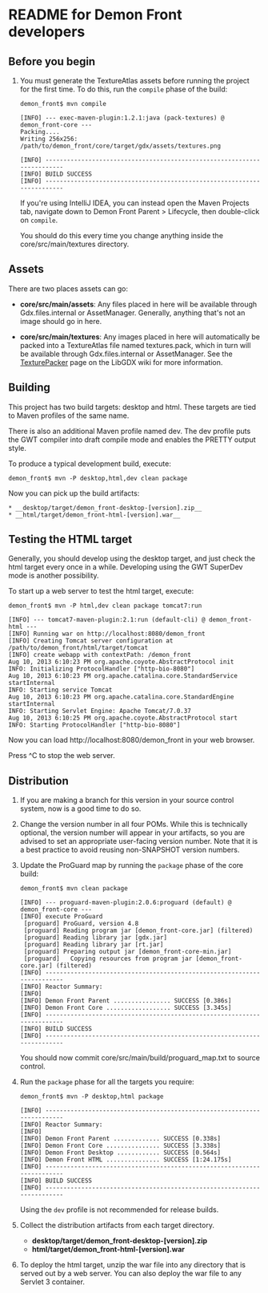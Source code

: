 README for Demon Front developers
===============================================================================


Before you begin
-------------------------------------------------------------------------------

1.	You must generate the TextureAtlas assets before running the project
	for the first time. To do this, run the `compile` phase of the build:

		demon_front$ mvn compile

		[INFO] --- exec-maven-plugin:1.2.1:java (pack-textures) @ demon_front-core ---
		Packing....
		Writing 256x256: /path/to/demon_front/core/target/gdx/assets/textures.png

		[INFO] ------------------------------------------------------------------------
		[INFO] BUILD SUCCESS
		[INFO] ------------------------------------------------------------------------

	If you're using IntelliJ IDEA, you can instead open the Maven Projects
	tab, navigate down to Demon Front Parent > Lifecycle, then
	double-click on `compile`.

	You should do this every time you change anything inside the
	core/src/main/textures directory.


Assets
-------------------------------------------------------------------------------

There are two places assets can go:

*	__core/src/main/assets__: Any files placed in here will be available
	through Gdx.files.internal or AssetManager. Generally, anything that's
	not an image should go in here.

*	__core/src/main/textures__: Any images placed in here will automatically
	be packed into a TextureAtlas file named textures.pack, which in turn
	will be available through Gdx.files.internal or AssetManager. See the
	[TexturePacker](https://github.com/libgdx/libgdx/wiki/Texture-packer)
	page on the LibGDX wiki for more information.


Building
-------------------------------------------------------------------------------

This project has two build targets: desktop and html. These targets are tied
to Maven profiles of the same name.

There is also an additional Maven profile named dev. The dev profile puts
the GWT compiler into draft compile mode and enables the PRETTY output style.

To produce a typical development build, execute:

	demon_front$ mvn -P desktop,html,dev clean package

Now you can pick up the build artifacts:

	* __desktop/target/demon_front-desktop-[version].zip__
	* __html/target/demon_front-html-[version].war__


Testing the HTML target
-------------------------------------------------------------------------------

Generally, you should develop using the desktop target, and just check the
html target every once in a while. Developing using the GWT SuperDev mode
is another possibility.

To start up a web server to test the html target, execute:

	demon_front$ mvn -P html,dev clean package tomcat7:run

	[INFO] --- tomcat7-maven-plugin:2.1:run (default-cli) @ demon_front-html ---
	[INFO] Running war on http://localhost:8080/demon_front
	[INFO] Creating Tomcat server configuration at /path/to/demon_front/html/target/tomcat
	[INFO] create webapp with contextPath: /demon_front
	Aug 10, 2013 6:10:23 PM org.apache.coyote.AbstractProtocol init
	INFO: Initializing ProtocolHandler ["http-bio-8080"]
	Aug 10, 2013 6:10:23 PM org.apache.catalina.core.StandardService startInternal
	INFO: Starting service Tomcat
	Aug 10, 2013 6:10:23 PM org.apache.catalina.core.StandardEngine startInternal
	INFO: Starting Servlet Engine: Apache Tomcat/7.0.37
	Aug 10, 2013 6:10:25 PM org.apache.coyote.AbstractProtocol start
	INFO: Starting ProtocolHandler ["http-bio-8080"]

Now you can load http://localhost:8080/demon_front in your web browser.

Press ^C to stop the web server.


Distribution
-------------------------------------------------------------------------------

1.	If you are making a branch for this version in your source control system,
	now is a good time to do so.

2.	Change the version number in all four POMs. While this is technically
	optional, the version number will appear in your artifacts, so you are
	advised to set an appropriate user-facing version number. Note that it is
	a best practice to avoid reusing non-SNAPSHOT version numbers.

3.	Update the ProGuard map by running the `package` phase of the core build:

		demon_front$ mvn clean package

		[INFO] --- proguard-maven-plugin:2.0.6:proguard (default) @ demon_front-core ---
		[INFO] execute ProGuard
		 [proguard] ProGuard, version 4.8
		 [proguard] Reading program jar [demon_front-core.jar] (filtered)
		 [proguard] Reading library jar [gdx.jar]
		 [proguard] Reading library jar [rt.jar]
		 [proguard] Preparing output jar [demon_front-core-min.jar]
		 [proguard]   Copying resources from program jar [demon_front-core.jar] (filtered)
		[INFO] ------------------------------------------------------------------------
		[INFO] Reactor Summary:
		[INFO]
		[INFO] Demon Front Parent ................ SUCCESS [0.386s]
		[INFO] Demon Front Core .................. SUCCESS [3.345s]
		[INFO] ------------------------------------------------------------------------
		[INFO] BUILD SUCCESS
		[INFO] ------------------------------------------------------------------------

	You should now commit core/src/main/build/proguard_map.txt to source control.

4.	Run the `package` phase for all the targets you require:

		demon_front$ mvn -P desktop,html package

		[INFO] ------------------------------------------------------------------------
		[INFO] Reactor Summary:
		[INFO]
		[INFO] Demon Front Parent ............. SUCCESS [0.338s]
		[INFO] Demon Front Core ............... SUCCESS [3.338s]
		[INFO] Demon Front Desktop ............ SUCCESS [0.564s]
		[INFO] Demon Front HTML ............... SUCCESS [1:24.175s]
		[INFO] ------------------------------------------------------------------------
		[INFO] BUILD SUCCESS
		[INFO] ------------------------------------------------------------------------

    Using the `dev` profile is not recommended for release builds.

5.	Collect the distribution artifacts from each target directory.

	* __desktop/target/demon_front-desktop-[version].zip__
	* __html/target/demon_front-html-[version].war__

6.	To deploy the html target, unzip the war file into any directory that is served
	out by a web server. You can also deploy the war file to any Servlet 3 container.

